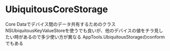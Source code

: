 # UbiquitousCoreStorage

Core Dataでデバイス間のデータ共有するためのクラス
NSUbiquitousKeyValueStoreを使うでも良いが、他のデバイスの値をチラ見したい時があるので多少使い方が異なる
AppTools.UbiquitousStorageのconformでもある
